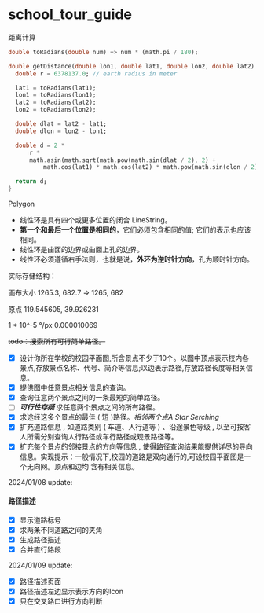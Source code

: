 # school_tour_guide

距离计算
``` Dart
double toRadians(double num) => num * (math.pi / 180);

double getDistance(double lon1, double lat1, double lon2, double lat2) {
  double r = 6378137.0; // earth radius in meter

  lat1 = toRadians(lat1);
  lon1 = toRadians(lon1);
  lat2 = toRadians(lat2);
  lon2 = toRadians(lon2);

  double dlat = lat2 - lat1;
  double dlon = lon2 - lon1;

  double d = 2 *
      r *
      math.asin(math.sqrt(math.pow(math.sin(dlat / 2), 2) +
          math.cos(lat1) * math.cos(lat2) * math.pow(math.sin(dlon / 2), 2)));

  return d;
}
```

Polygon
- 线性环是具有四个或更多位置的闭合 LineString。
- **第一个和最后一个位置是相同的**，它们必须包含相同的值; 它们的表示也应该相同。
- 线性环是曲面的边界或曲面上孔的边界。
- 线性环必须遵循右手法则，也就是说，**外环为逆时针方向**，孔为顺时针方向。

实际存储结构：

画布大小
1265.3, 682.7 => 1265, 682

原点
119.545605, 39.926231

1 * 10^-5 °/px
0.000010069

~~todo：搜索所有可行简单路径。~~

- [x] 设计你所在学校的校园平面图,所含景点不少于10个。以图中顶点表示校内各景点,存放景点名称、代号、简介等信息;以边表示路径,存放路径长度等相关信息。
- [x] 提供图中任意景点相关信息的查询。
- [x] 查询任意两个景点之间的一条最短的简单路径。 
- [ ] ***可行性存疑*** 求任意两个景点之间的所有路径。
- [x] 求途经这多个景点的最佳 ( 短 )路径。_相邻两个点A Star Serching_
- [x] 扩充道路信息 , 如道路类别 ( 车道、人行道等 ) 、沿途景色等级 , 以至可按客人所需分别查询人行路径或车行路径或观景路径等。
- [x] 扩充每个景点的邻接景点的方向等信息 , 使得路径查询结果能提供详尽的导向信息。实现提示：一般情况下,校园的道路是双向通行的,可设校园平面图是一个无向网。顶点和边均 含有相关信息。

2024/01/08 update: 
#### 路径描述
- [x] 显示道路标号
- [x] 求两条不同道路之间的夹角
- [x] 生成路径描述
- [x] 合并直行路段

2024/01/09 update: 
- [x] 路径描述页面
- [x] 路径描述左边显示表示方向的Icon
- [x] 只在交叉路口进行方向判断
